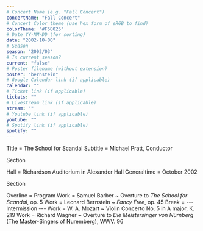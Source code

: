 ```yaml
---
# Concert Name (e.g. "Fall Concert")
concertName: "Fall Concert"
# Concert Color theme (use hex form of sRGB to find)
colorTheme: "#F58025"
# Date YY-MM-DD (for sorting)
date: "2002-10-00"
# Season
season: "2002/03"
# Is current season?
current: "false"
# Poster filename (without extension)
poster: "bernstein"
# Google Calendar link (if applicable)
calendar: ""
# Ticket link (if applicable)
tickets: ""
# Livestream link (if applicable)
stream: ""
# Youtube link (if applicable)
youtube: ""
# Spotify link (if applicable)
spotify: ""
---
```

Title = The School for Scandal
Subtitle = Michael Pratt, Conductor

Section

Hall = Richardson Auditorium in Alexander Hall
Generaltime = October 2002

Section

Overline = Program
Work = Samuel Barber ~ Overture to *The School for Scandal*, op. 5
Work = Leonard Bernstein ~ *Fancy Free*, op. 45
Break = --- Intermission ---
Work = W. A. Mozart ~ Violin Concerto No. 5 in A major, K. 219
Work = Richard Wagner ~ Overture to *Die Meistersinger von Nürnberg* (The Master-Singers of Nuremberg), WWV. 96
